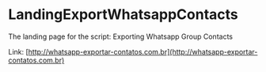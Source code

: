 # LandingExportWhatsappContacts

The landing page for the script: Exporting Whatsapp Group Contacts

Link: [http://whatsapp-exportar-contatos.com.br](http://whatsapp-exportar-contatos.com.br)
